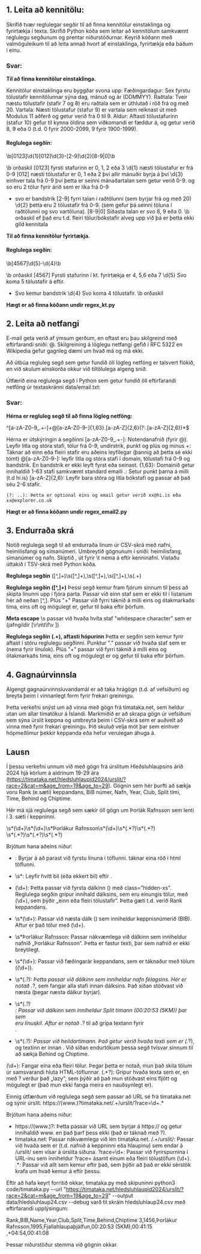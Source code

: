 ## 1. Leita að kennitölu:

Skrifið tvær reglulegar segðir til að finna kennitölur einstaklinga og fyrirtækja í texta.
Skrifið Python kóða sem leitar að kennitölum samkvæmt reglulegu segðunum og prentar niðurstöðurnar.
Keyrið kóðann með valmöguleikum til að leita annað hvort af einstaklinga, fyrirtækja eða báðum í einu.

### Svar: 

**Til að finna kennitölur einstaklinga.**

Kennitölur einstaklinga eru byggðar svona upp: 
Fæðingardagur: Sex fyrstu tölustafir kennitölunnar sýna dag, mánuð og ár (DDMMYY).
Raðtala: Tveir næstu tölustafir (stafir 7 og 8) eru raðtala sem er úthlutað í röð frá og með 20.
Vartala: Næsti tölustafur (stafur 9) er vartala sem reiknast út með Modulus 11 aðferð og getur verið frá 0 til 9.
Aldur: Aftasti tölustafurinn (stafur 10) gefur til kynna öldina sem viðkomandi er fæddur á, og getur verið 8, 9 eða 0 (t.d. 0 fyrir 2000-2099, 9 fyrir 1900-1999).

#### Reglulega segðin:
\b[0123]\d{1}[012]\d{3}-[2-9]\d{2}[8-9|0]\b

\b orðaskil
[0123] fyrsti stafurinn er 0, 1, 2 eða 3
\d{1} næsti tölustafur er frá 0-9
[012] næsti tölustafur er 0, 1 eða 2 því allir mánuðir byrja á því
\d{3} einhver tala frá 0-9 því þetta er seinni mánaðartalan sem getur verið 0-9. og so eru 2 tölur fyrir árið sem er líka frá 0-9
- svo er bandstrik
[2-9] fyrri talan í raðtölunni (sem byrjar frá og með 20)
\d{2} þetta eru 2 tölustafir frá 0-9. (sem gefur þá seinni töluna í raðtölunni og svo vartöluna).
[8-9|0] Síðasta talan er svo 8, 9 eða 0.
\b orðaskil ef það eru t.d. fleiri tölur/bókstafir alveg upp við þá er þetta ekki gild kennitala


**Til að finna kennitölur fyrirtækja.** 

#### Reglulega segðin:
\b[4567]\d{5}-\d{4}\b

\b orðaskil
[4567] Fyrsti stafurinn í kt. fyrirtækja er 4, 5,6 eða 7
\d{5} Svo koma 5 tölustafir á eftir.
- Svo kemur bandstrik 
\d{4} Svo koma 4 tölustafir.
\b orðaskil
 
**Hægt er að finna kóðann undir regex_kt.py**


## 2. Leita að netfangi
E-mail geta verið af ýmsum gerðum, en oftast eru þau skilgreind með eftirfarandi sniði: <local-part>@<domain>.<top-level-domain> Skilgreining á löglegu netfangi gefið í RFC 5322 en Wikipedia gefur gagnleg dæmi um hvað má og má ekki.

Að útbúa regluleg segð sem getur fundið öll lögleg netföng er talsvert flókið, en við skulum einskorða okkur við tiltölulega algeng snið.

Útfærið eina reglulega segð í Python sem getur fundið öll eftirfarandi netföng úr textaskránni data/email.txt:

### Svar: 

**Hérna er regluleg segð til að finna lögleg netföng:**

^[a-zA-Z0-9_.+-]+@[a-zA-Z0-9-]{1,63}\.[a-zA-Z]{2,6}(?:\.[a-zA-Z]{2,6})*$

Hérna er útskýringin á segðinni
    [a-zA-Z0-9_.+-]: Notendanafnið (fyrir @). Leyfir litla og stóra stafi, tölur frá 0-9, undirstrik, punkt og plús og mínus
    +: Táknar að einn eða fleiri stafir eru aðeins leyfilegar (þannig að þetta sé ekki tómt)
    @[a-zA-Z0-9-]: leyfir litla og stóra stafi í domain, tölustafi frá 0-9 og bandstrik. En bandstrik er ekki leyft fyrst eða seinast.
    {1,63}: Domainið getur innihaldið 1-63 stafi samkvæmt standard emaili
    \.: Setur punkt þarna á milli (t.d hi.is)
    [a-zA-Z]{2,6}: Leyfir bara stóra og litla bókstafi og passar að það séu 2-6 stafir. 
    
    (?: ..): Þetta er optional eins og email getur verið xx@hi.is eða xx@explorer.co.uk

**Hægt er að finna kóðann undir regex_email2.py**

## 3. Endurraða skrá

Notið reglulega segð til að endurraða línum úr CSV-skrá með nafni, heimilisfangi og símanúmeri.
Umbreytið gögnunum í sniði: heimilisfang, símanúmer og nafn. Skiptið , út fyrir \t nema á eftir kenninafni.
Vistaðu úttakið í TSV-skrá með Python kóða.

**Reglulega segðin**
([^,]+)\s([^,]+),\s([^,]+),\s([^,]+),\s(.+)

**Reglulega segðin ([^,]+)**
Þessi segð kemur fram fjórum sinnum til þess að skipta línunni upp í fjóra parta. 
Passar við einn staf sem er ekki til í listanum hér að neðan [^,].
Plús "+" Passar við fyrri táknið á milli eins og ótakmarkaðs tíma, eins oft og mögulegt er, gefur til baka eftir þörfum.

**Meta escape**
\s passar við hvaða hvíta staf "whitespace character" sem er (jafngildir [\r\n\t\f\v ])

**Reglulega segðin (.+), aftasti hópurinn**
Þetta er segðin sem kemur fyrir aftast í stóru reglulegu segðinni. 
Punktur "." passar við hvaða staf sem er (nema fyrir línulok). 
Plús "+" passar við fyrri táknið á milli eins og ótakmarkaðs tíma, eins oft og mögulegt er og gefur til baka eftir þörfum. 


## 4. Gagnaúrvinnsla

Algengt gagnaúrvinnsluvandamál er að taka hrágögn (t.d. af vefsíðum) og breyta þeim í vinnanlegt form fyrir frekari greiningu.

Þetta verkefni snýst um að vinna með gögn frá tímataka.net, sem heldur utan um allar tímatökur á Íslandi. Markmiðið er að skrapa gögn úr vefsíðum sem sýna úrslit keppna og umbreyta þeim í CSV-skrá sem er auðvelt að vinna með fyrir frekari greiningu. Þið skuluð velja mót þar sem einhver hópmeðlimur þekkir keppanda eða hefur verulegan áhuga á.

## Lausn

Í þessu verkefni unnum við með gögn frá úrslitum Hleðsluhlaupsins árið 2024 hjá körlum á aldrinum 19-29 ára
(https://timataka.net/hledsluhlaupid2024/urslit/?race=2&cat=m&age_from=19&age_to=29). 
Gögnin sem hér þurfti að sækja voru Rank (e.sæti) keppandans, BiB númer, Nafn, Year, Club, Split tími, Time, Behind og Chiptime. 

Hér má sjá reglulega segð sem sækir öll gögn um Þorlák Rafnsson sem lenti í 3. sæti í keppninni. 

<tr>\s*<td class="hidden-xs">(\d+)</td>\s*<td>(\d+)</td>\s*<td>Þorlákur Rafnsson</td>\s*<td class="hidden-xs">(\d+)</td>\s*<td class="hidden-xs">(.*?)</td>\s*<td>(.*?)<br></td>\s*<td>(.*?)</td>\s*<td>(.*?)</td>\s*<td>(.*?)</td>

Brjótum hana aðeins niður: 

- <tr>: Byrjar á að parast við fyrstu línuna í töflunni. <tr> táknar eina röð í html töflunni. 

- \s*: Leyfir hvítt bil (eða ekkert bil) eftir <tr>. 

- <td class="hidden-xs">(\d+)</td>: Þetta passar við fyrsta dálkinn (<td>) með class="hidden-xs". Reglulega segðin grípur innihald dálksins, sem eru einungis tölur, með (\d+), sem þýðir „einn eða fleiri tölustafir“. Þetta gæti t.d. verið Rank keppandans.

- \s*<td>(\d+)</td>: Passar við næsta dálk (<td>) sem inniheldur keppnisnúmerið (BIB). Aftur er það tölur með (\d+).

- \s*<td>Þorlákur Rafnsson</td>: Passar nákvæmlega við dálkinn sem inniheldur nafnið „Þorlákur Rafnsson“. Þetta er fastur texti, þar sem nafnið er ekki breytilegt.

- \s*<td class="hidden-xs">(\d+)</td>: Passar við fæðingarár keppandans, sem er táknaður með tölum ((\d+)).

- \s*<td class="hidden-xs">(.*?)</td>: Þetta passar við dálkinn sem inniheldur nafn félagsins. Hér er notað .*?, sem fangar alla stafi innan dálksins. Það síðan stöðvast við næsta <td> (þegar næsta dálkur byrjar). 

- \s*<td>(.*?)<br></td>: Passar við dálkinn sem inniheldur Split tímann (00:20:53 (5KM)) þar sem <br> eru línuskil. Aftur er notað .*? til að grípa textann fyrir <br>.

- \s*<td>(.*?)</td>: Passar við heildartímann. Það getur verið hvaða texti sem er (.*?), og textinn er innan <td>.
Við síðan endurtökum þessa segð tvisvar sinnum til að sækja Behind og Chiptime.

(\d+): Fangar eina eða fleiri tölur. Þegar þetta er notað, mun það skila tölum úr samsvarandi hluta HTML-töflunnar.
(.*?): Grípur hvaða texta sem er, en með ? verður það „lazy“, sem þýðir að það mun stöðvast eins fljótt og mögulegt er (það mun ekki fanga meira en nauðsynlegt er).

Einnig útfærðum við reglulega segð sem passar að URL sé frá tímataka.net og sýnir úrslit:
https://(www\.)?timataka\.net/.+/urslit/\?race=\d+.*

Brjótum hana aðeins niður: 

- https://(www\.)?: Þetta passar við URL sem byrjar á https:// og getur innihaldið www. en það þarf þess ekki (það er táknað með ?).
- timataka\.net: Passar nákvæmlega við lén timataka.net. 
/.+/urslit/: Passar við hvaða sem er (t.d. nafnið á keppninni eða hlaupinu) sem endar á /urslit/ sem vísar á úrslita síðuna.
\?race=\d+: Passar við fyrirspurnina í URL-inu sem inniheldur ?race= ásamt einum eða fleiri tölustöfum (\d+).
.*: Passar við allt sem kemur eftir það, sem þýðir að það er ekki sérstök krafa um hvað kemur á eftir þessu. 


Eftir að hafa keyrt forritið okkar, timataka.py með skipuninni python3 code/timataka.py --url "https://timataka.net/hledsluhlaupid2024/urslit/?race=2&cat=m&age_from=19&age_to=29" --output data/hledsluhlaup24.csv --debug varð til skráin hledsluhlaup24.csv með eftirfarandi upplýsingum: 

Rank,BIB,Name,Year,Club,Split,Time,Behind,Chiptime
3,1456,Þorlákur Rafnsson,1995,Fjallahlaupaþjálfun,00:20:53 (5KM),00:41:15                                                                                        											,+04:54,00:41:08

Þessar niðurstöður stemma við gögnin okkar. 


